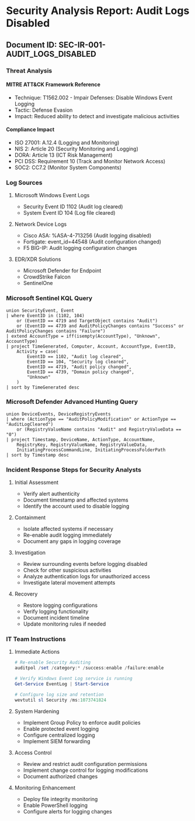 # Security Analysis Report: Audit Logs Disabled
## Document ID: SEC-IR-001-AUDIT_LOGS_DISABLED

### Threat Analysis
#### MITRE ATT&CK Framework Reference
- Technique: T1562.002 - Impair Defenses: Disable Windows Event Logging
- Tactic: Defense Evasion
- Impact: Reduced ability to detect and investigate malicious activities

#### Compliance Impact
- ISO 27001: A.12.4 (Logging and Monitoring)
- NIS 2: Article 20 (Security Monitoring and Logging)
- DORA: Article 13 (ICT Risk Management)
- PCI DSS: Requirement 10 (Track and Monitor Network Access)
- SOC2: CC7.2 (Monitor System Components)

### Log Sources
1. Microsoft Windows Event Logs
   - Security Event ID 1102 (Audit log cleared)
   - System Event ID 104 (Log file cleared)

2. Network Device Logs
   - Cisco ASA: %ASA-4-713256 (Audit logging disabled)
   - Fortigate: event_id=44548 (Audit configuration changed)
   - F5 BIG-IP: Audit logging configuration changes

3. EDR/XDR Solutions
   - Microsoft Defender for Endpoint
   - CrowdStrike Falcon
   - SentinelOne

### Microsoft Sentinel KQL Query
```kql
union SecurityEvent, Event
| where EventID in (1102, 104)
    or (EventID == 4719 and TargetObject contains "Audit")
    or (EventID == 4739 and AuditPolicyChanges contains "Success" or AuditPolicyChanges contains "Failure")
| extend AccountType = iff(isempty(AccountType), "Unknown", AccountType)
| project TimeGenerated, Computer, Account, AccountType, EventID,
    Activity = case(
        EventID == 1102, "Audit log cleared",
        EventID == 104, "Security log cleared",
        EventID == 4719, "Audit policy changed",
        EventID == 4739, "Domain policy changed",
        "Unknown"
    )
| sort by TimeGenerated desc
```

### Microsoft Defender Advanced Hunting Query
```kql
union DeviceEvents, DeviceRegistryEvents
| where (ActionType == "AuditPolicyModification" or ActionType == "AuditLogCleared")
    or (RegistryValueName contains "Audit" and RegistryValueData == "0")
| project Timestamp, DeviceName, ActionType, AccountName, 
    RegistryKey, RegistryValueName, RegistryValueData,
    InitiatingProcessCommandLine, InitiatingProcessFolderPath
| sort by Timestamp desc
```

### Incident Response Steps for Security Analysts
1. Initial Assessment
   - Verify alert authenticity
   - Document timestamp and affected systems
   - Identify the account used to disable logging

2. Containment
   - Isolate affected systems if necessary
   - Re-enable audit logging immediately
   - Document any gaps in logging coverage

3. Investigation
   - Review surrounding events before logging disabled
   - Check for other suspicious activities
   - Analyze authentication logs for unauthorized access
   - Investigate lateral movement attempts

4. Recovery
   - Restore logging configurations
   - Verify logging functionality
   - Document incident timeline
   - Update monitoring rules if needed

### IT Team Instructions
1. Immediate Actions
   ```powershell
   # Re-enable Security Auditing
   auditpol /set /category:* /success:enable /failure:enable
   
   # Verify Windows Event Log service is running
   Get-Service EventLog | Start-Service
   
   # Configure log size and retention
   wevtutil sl Security /ms:1073741824
   ```

2. System Hardening
   - Implement Group Policy to enforce audit policies
   - Enable protected event logging
   - Configure centralized logging
   - Implement SIEM forwarding

3. Access Control
   - Review and restrict audit configuration permissions
   - Implement change control for logging modifications
   - Document authorized changes

4. Monitoring Enhancement
   - Deploy file integrity monitoring
   - Enable PowerShell logging
   - Configure alerts for logging changes